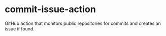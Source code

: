 # commit-issue-action
GitHub action that monitors public repositories for commits and creates an issue if found.
